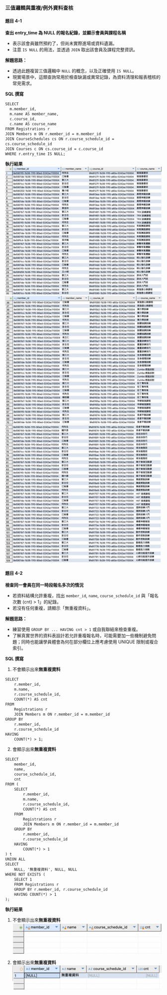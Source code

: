 ### 三值邏輯與重複/例外資料查核
#### 題目 4-1
**查出 entry_time 為 NULL 的報名紀錄，並顯示會員與課程名稱**
* 表示該會員雖然預約了，但尚未實際進場或資料遺漏。
* 注意 `IS NULL` 的用法，並透過 `JOIN` 取出該會員及課程完整資訊。

**解題思路：**
* 透過此題複習三值邏輯中 `NULL` 的概念，以及正確使用 `IS NULL`。
* 現實場景中，這類查詢常用於檢查缺漏或異常記錄，為資料清理和報表稽核的常見需求。

**SQL 撰寫**
```sql=
SELECT 
  m.member_id,
  m.name AS member_name,
  c.course_id,
  c.name AS course_name
FROM Registrations r
JOIN Members m ON r.member_id = m.member_id
JOIN CourseSchedules cs ON r.course_schedule_id = cs.course_schedule_id
JOIN Courses c ON cs.course_id = c.course_id
WHERE r.entry_time IS NULL;
```

**執行結果**
![4-1](4-1.png)
![4-1-2](4-1-2.png)
![4-1-3](4-1-3.png)

#### 題目 4-2
**檢查同一會員在同一時段報名多次的情況**
* 若資料結構允許重複，找出 `member_id`, `name`, `course_schedule_id` 與「報名次數 (cnt) > 1」的紀錄。
* 若沒有任何重複，請顯示「無重複資料」。

**解題思路：**
* 練習使用 `GROUP BY ... HAVING cnt > 1` 或自我聯結來檢查重複。
* 了解真實世界的資料表設計若允許重複報名時，可能需要加一些機制避免問題；同時也能讓學員體會為何在部分欄位上應考慮使用 UNIQUE 限制或複合索引。

**SQL 撰寫**
1. 不會顯示出來**無重複資料**
```sql=
SELECT
    r.member_id,
    m.name,
    r.course_schedule_id,
    COUNT(*) AS cnt
FROM
    Registrations r
    JOIN Members m ON r.member_id = m.member_id
GROUP BY
    r.member_id,
    r.course_schedule_id
HAVING
    COUNT(*) > 1;
```
2. 會顯示出來**無重複資料**
```sql=
SELECT
    member_id,
    name,
    course_schedule_id,
    cnt
FROM (
    SELECT
        r.member_id,
        m.name,
        r.course_schedule_id,
        COUNT(*) AS cnt
    FROM
        Registrations r
        JOIN Members m ON r.member_id = m.member_id
    GROUP BY
        r.member_id,
        r.course_schedule_id
    HAVING
        COUNT(*) > 1
) t
UNION ALL
SELECT
    NULL, '無重複資料', NULL, NULL
WHERE NOT EXISTS (
    SELECT 1
    FROM Registrations r
    GROUP BY r.member_id, r.course_schedule_id
    HAVING COUNT(*) > 1
);
```

**執行結果**
1. 不會顯示出來**無重複資料**
![4-2-1](4-2-1.png)

2. 會顯示出來**無重複資料**
![4-2-2](4-2-2.png)